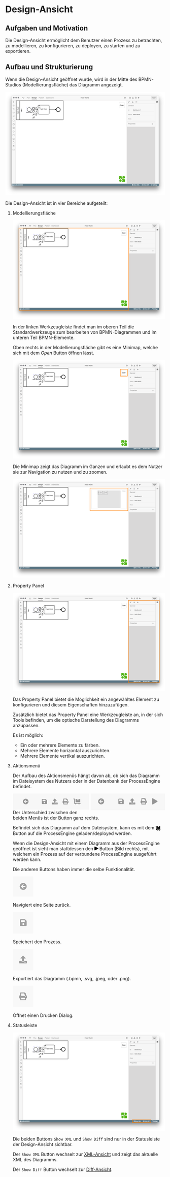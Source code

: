 # Design-Ansicht

## Aufgaben und Motivation

Die Design-Ansicht ermöglicht dem Benutzer einen Prozess zu betrachten,
zu modellieren, zu konfigurieren, zu deployen, zu starten und zu exportieren.

## Aufbau und Strukturierung

Wenn die Design-Ansicht geöffnet wurde, wird in der Mitte des BPMN-Studios
(Modellierungsfläche) das Diagramm angezeigt.

![Design-Ansicht](design-view.png)

Die Design-Ansicht ist in vier Bereiche aufgeteilt:

1. Modellierungsfläche

   ![Modellierungsfläche](design-view-modeler.png)

   In der linken Werkzeugleiste findet man im oberen Teil die Standardwerkzeuge
   zum bearbeiten von BPMN-Diagrammen und im unteren Teil BPMN-Elemente.

   Oben rechts in der Modellierungsfläche gibt es eine Minimap, welche sich
   mit dem _Open_ Button öffnen lässt.

   ![Minimap geschlossen](design-view-minimap-closed.png)

   Die Minimap zeigt das Diagramm im Ganzen und erlaubt es dem Nutzer sie zur
   Navigation zu nutzen und zu zoomen.

   ![Minimap geöffnet](design-view-minimap-opened.png)

2. Property Panel

   ![Property Panel](design-view-propertypanel.png)

   Das Property Panel bietet die Möglichkeit ein angewähltes Element
   zu konfigurieren und diesem Eigenschaften hinzuzufügen.

   Zusätzlich bietet das Property Panel eine Werkzeugleiste an, in der sich
   Tools befinden, um die optische Darstellung des Diagramms anzupassen.

   Es ist möglich:

   - Ein oder mehrere Elemente zu färben.
   - Mehrere Elemente horizontal auszurichten.
   - Mehrere Elemente vertikal auszurichten.

3. Aktionsmenü

   Der Aufbau des Aktionsmenüs hängt davon ab, ob sich das Diagramm im
   Dateisystem des Nutzers oder in der Datenbank der ProcessEngine befindet.

   <img style="float: left; width: 50%;" width="200" src="design-view-menu-filesystem.png">

   <img style="float: right; width: 49%;" width="200" src="design-view-menu-processengine.png">

   Der Unterschied zwischen den beiden Menüs ist der Button ganz rechts.

   Befindet sich das Diagramm auf dem Dateisystem, kann es mit dem
   <img src="icons/dolly-flatbed-solid.svg" width="15" height="15" align="center">
    Button auf die ProcessEngine geladen/deployed werden.

   Wenn die Design-Ansicht mit einem Diagramm aus der ProcessEngine geöffnet ist
   sieht man stattdessen den
    <img src="icons/play-solid.svg" width="12" height="12">
   Button (Bild rechts), mit welchem ein Prozess auf der verbundene
   ProcessEngine ausgeführt werden kann.

   Die anderen Buttons haben immer die selbe Funktionalität.

   <img width="64" src="icons/back_icon.png">

   Navigiert eine Seite zurück.

   <img width="64" src="icons/save_icon.png">

   Speichert den Prozess.

   <img width="64" src="icons/export_icon.png">

   Exportiert das Diagramm (.bpmn, .svg, .jpeg, oder .png).

   <img width="64" src="icons/print_icon.png">

   Öffnet einen Drucken Dialog.

4. Statusleiste

   ![Statusleiste](design-view-xml-diff.png)

   Die beiden Buttons `Show XML` und `Show Diff` sind nur in der Statusleiste
   der Design-Ansicht sichtbar.

   Der `Show XML` Button wechselt zur [XML-Ansicht](../xml-view/xml-view.md)
   und zeigt das aktuelle XML des Diagramms.

   Der `Show Diff` Button wechselt zur [Diff-Ansicht](../diff-view/diff-view.md).
